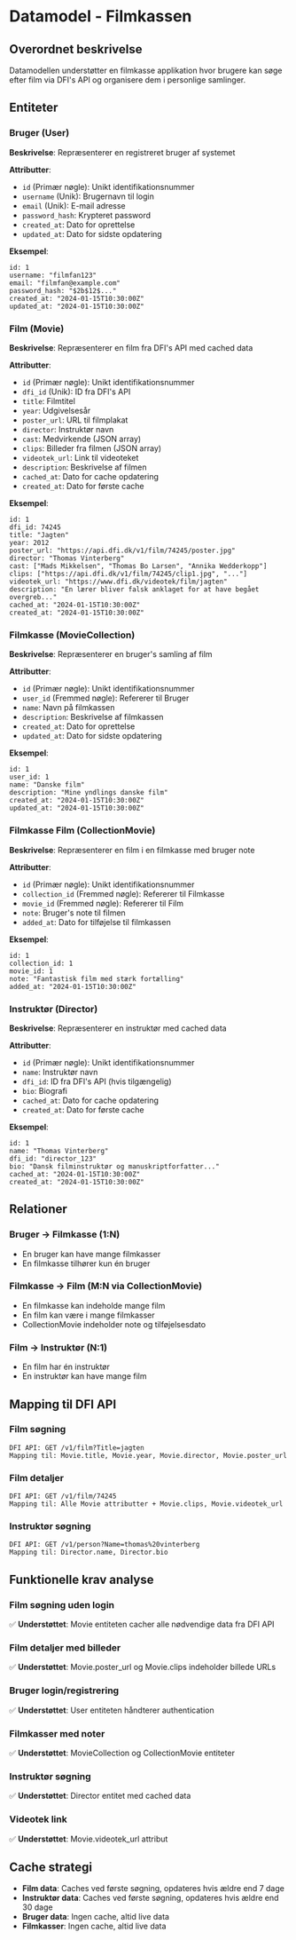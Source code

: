 # Datamodel - Filmkassen

## Overordnet beskrivelse

Datamodellen understøtter en filmkasse applikation hvor brugere kan søge efter film via DFI's API og organisere dem i personlige samlinger.

## Entiteter

### Bruger (User)
**Beskrivelse**: Repræsenterer en registreret bruger af systemet

**Attributter**:
- `id` (Primær nøgle): Unikt identifikationsnummer
- `username` (Unik): Brugernavn til login
- `email` (Unik): E-mail adresse
- `password_hash`: Krypteret password
- `created_at`: Dato for oprettelse
- `updated_at`: Dato for sidste opdatering

**Eksempel**:
```
id: 1
username: "filmfan123"
email: "filmfan@example.com"
password_hash: "$2b$12$..."
created_at: "2024-01-15T10:30:00Z"
updated_at: "2024-01-15T10:30:00Z"
```

### Film (Movie)
**Beskrivelse**: Repræsenterer en film fra DFI's API med cached data

**Attributter**:
- `id` (Primær nøgle): Unikt identifikationsnummer
- `dfi_id` (Unik): ID fra DFI's API
- `title`: Filmtitel
- `year`: Udgivelsesår
- `poster_url`: URL til filmplakat
- `director`: Instruktør navn
- `cast`: Medvirkende (JSON array)
- `clips`: Billeder fra filmen (JSON array)
- `videotek_url`: Link til videoteket
- `description`: Beskrivelse af filmen
- `cached_at`: Dato for cache opdatering
- `created_at`: Dato for første cache

**Eksempel**:
```
id: 1
dfi_id: 74245
title: "Jagten"
year: 2012
poster_url: "https://api.dfi.dk/v1/film/74245/poster.jpg"
director: "Thomas Vinterberg"
cast: ["Mads Mikkelsen", "Thomas Bo Larsen", "Annika Wedderkopp"]
clips: ["https://api.dfi.dk/v1/film/74245/clip1.jpg", "..."]
videotek_url: "https://www.dfi.dk/videotek/film/jagten"
description: "En lærer bliver falsk anklaget for at have begået overgreb..."
cached_at: "2024-01-15T10:30:00Z"
created_at: "2024-01-15T10:30:00Z"
```

### Filmkasse (MovieCollection)
**Beskrivelse**: Repræsenterer en bruger's samling af film

**Attributter**:
- `id` (Primær nøgle): Unikt identifikationsnummer
- `user_id` (Fremmed nøgle): Refererer til Bruger
- `name`: Navn på filmkassen
- `description`: Beskrivelse af filmkassen
- `created_at`: Dato for oprettelse
- `updated_at`: Dato for sidste opdatering

**Eksempel**:
```
id: 1
user_id: 1
name: "Danske film"
description: "Mine yndlings danske film"
created_at: "2024-01-15T10:30:00Z"
updated_at: "2024-01-15T10:30:00Z"
```

### Filmkasse Film (CollectionMovie)
**Beskrivelse**: Repræsenterer en film i en filmkasse med bruger note

**Attributter**:
- `id` (Primær nøgle): Unikt identifikationsnummer
- `collection_id` (Fremmed nøgle): Refererer til Filmkasse
- `movie_id` (Fremmed nøgle): Refererer til Film
- `note`: Bruger's note til filmen
- `added_at`: Dato for tilføjelse til filmkassen

**Eksempel**:
```
id: 1
collection_id: 1
movie_id: 1
note: "Fantastisk film med stærk fortælling"
added_at: "2024-01-15T10:30:00Z"
```

### Instruktør (Director)
**Beskrivelse**: Repræsenterer en instruktør med cached data

**Attributter**:
- `id` (Primær nøgle): Unikt identifikationsnummer
- `name`: Instruktør navn
- `dfi_id`: ID fra DFI's API (hvis tilgængelig)
- `bio`: Biografi
- `cached_at`: Dato for cache opdatering
- `created_at`: Dato for første cache

**Eksempel**:
```
id: 1
name: "Thomas Vinterberg"
dfi_id: "director_123"
bio: "Dansk filminstruktør og manuskriptforfatter..."
cached_at: "2024-01-15T10:30:00Z"
created_at: "2024-01-15T10:30:00Z"
```

## Relationer

### Bruger → Filmkasse (1:N)
- En bruger kan have mange filmkasser
- En filmkasse tilhører kun én bruger

### Filmkasse → Film (M:N via CollectionMovie)
- En filmkasse kan indeholde mange film
- En film kan være i mange filmkasser
- CollectionMovie indeholder note og tilføjelsesdato

### Film → Instruktør (N:1)
- En film har én instruktør
- En instruktør kan have mange film

## Mapping til DFI API

### Film søgning
```
DFI API: GET /v1/film?Title=jagten
Mapping til: Movie.title, Movie.year, Movie.director, Movie.poster_url
```

### Film detaljer
```
DFI API: GET /v1/film/74245
Mapping til: Alle Movie attributter + Movie.clips, Movie.videotek_url
```

### Instruktør søgning
```
DFI API: GET /v1/person?Name=thomas%20vinterberg
Mapping til: Director.name, Director.bio
```

## Funktionelle krav analyse

### Film søgning uden login
✅ **Understøttet**: Movie entiteten cacher alle nødvendige data fra DFI API

### Film detaljer med billeder
✅ **Understøttet**: Movie.poster_url og Movie.clips indeholder billede URLs

### Bruger login/registrering
✅ **Understøttet**: User entiteten håndterer authentication

### Filmkasser med noter
✅ **Understøttet**: MovieCollection og CollectionMovie entiteter

### Instruktør søgning
✅ **Understøttet**: Director entitet med cached data

### Videotek link
✅ **Understøttet**: Movie.videotek_url attribut

## Cache strategi

- **Film data**: Caches ved første søgning, opdateres hvis ældre end 7 dage
- **Instruktør data**: Caches ved første søgning, opdateres hvis ældre end 30 dage
- **Bruger data**: Ingen cache, altid live data
- **Filmkasser**: Ingen cache, altid live data

